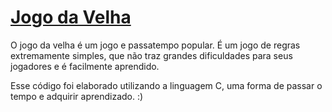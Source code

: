 # [Jogo da Velha]
O jogo da velha é um jogo e passatempo popular. 
É um jogo de regras extremamente simples, que não traz grandes dificuldades para seus jogadores e é facilmente aprendido.

Esse código foi elaborado utilizando a linguagem C, uma forma de passar o tempo e adquirir aprendizado. :)

[Jogo da Velha]: https://pt.wikipedia.org/wiki/Jogo_da_velha 
